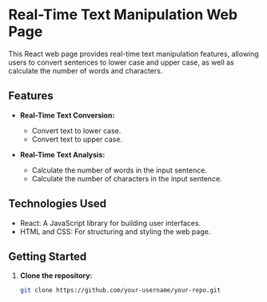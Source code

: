# Real-Time Text Manipulation Web Page

This React web page provides real-time text manipulation features, allowing users to convert sentences to lower case and upper case, as well as calculate the number of words and characters.

## Features

- **Real-Time Text Conversion:**
  - Convert text to lower case.
  - Convert text to upper case.

- **Real-Time Text Analysis:**
  - Calculate the number of words in the input sentence.
  - Calculate the number of characters in the input sentence.

## Technologies Used

- React: A JavaScript library for building user interfaces.
- HTML and CSS: For structuring and styling the web page.

## Getting Started

1. **Clone the repository:**
   ```bash
   git clone https://github.com/your-username/your-repo.git
